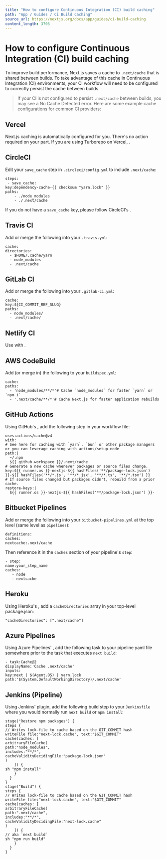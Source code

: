```yaml
---
title: "How to configure Continuous Integration (CI) build caching"
path: "App / Guides / Ci Build Caching"
source_url: https://nextjs.org/docs/app/guides/ci-build-caching
content_length: 3705
---
```


# How to configure Continuous Integration (CI) build caching
To improve build performance, Next.js saves a cache to `.next/cache` that is shared between builds.
To take advantage of this cache in Continuous Integration (CI) environments, your CI workflow will need to be configured to correctly persist the cache between builds.
> If your CI is not configured to persist `.next/cache` between builds, you may see a No Cache Detected error.
Here are some example cache configurations for common CI providers:
## Vercel
Next.js caching is automatically configured for you. There's no action required on your part. If you are using Turborepo on Vercel, .
## CircleCI
Edit your `save_cache` step in `.circleci/config.yml` to include `.next/cache`:
```
steps:
 - save_cache:
key:dependency-cache-{{ checksum "yarn.lock" }}
paths:
    - ./node_modules
    - ./.next/cache
```

If you do not have a `save_cache` key, please follow CircleCI's .
## Travis CI
Add or merge the following into your `.travis.yml`:
```
cache:
directories:
  - $HOME/.cache/yarn
  - node_modules
  - .next/cache
```

## GitLab CI
Add or merge the following into your `.gitlab-ci.yml`:
```
cache:
key:${CI_COMMIT_REF_SLUG}
paths:
  - node_modules/
  - .next/cache/
```

## Netlify CI
Use with .
## AWS CodeBuild
Add (or merge in) the following to your `buildspec.yml`:
```
cache:
paths:
  - 'node_modules/**/*'# Cache `node_modules` for faster `yarn` or `npm i`
  - '.next/cache/**/*'# Cache Next.js for faster application rebuilds
```

## GitHub Actions
Using GitHub's , add the following step in your workflow file:
```
uses:actions/cache@v4
with:
# See here for caching with `yarn`, `bun` or other package managers  or you can leverage caching with actions/setup-node 
path:|
  ~/.npm
  ${{ github.workspace }}/.next/cache
# Generate a new cache whenever packages or source files change.
key:${{ runner.os }}-nextjs-${{ hashFiles('**/package-lock.json') }}-${{ hashFiles('**/*.js', '**/*.jsx', '**/*.ts', '**/*.tsx') }}
# If source files changed but packages didn't, rebuild from a prior cache.
restore-keys:|
  ${{ runner.os }}-nextjs-${{ hashFiles('**/package-lock.json') }}-
```

## Bitbucket Pipelines
Add or merge the following into your `bitbucket-pipelines.yml` at the top level (same level as `pipelines`):
```
definitions:
caches:
nextcache:.next/cache
```

Then reference it in the `caches` section of your pipeline's `step`:
```
- step:
name:your_step_name
caches:
   - node
   - nextcache
```

## Heroku
Using Heroku's , add a `cacheDirectories` array in your top-level package.json:
```
"cacheDirectories": [".next/cache"]
```

## Azure Pipelines
Using Azure Pipelines' , add the following task to your pipeline yaml file somewhere prior to the task that executes `next build`:
```
- task:Cache@2
displayName:'Cache .next/cache'
inputs:
key:next | $(Agent.OS) | yarn.lock
path:'$(System.DefaultWorkingDirectory)/.next/cache'
```

## Jenkins (Pipeline)
Using Jenkins' plugin, add the following build step to your `Jenkinsfile` where you would normally run `next build` or `npm install`:
```
stage("Restore npm packages") {
steps {
// Writes lock-file to cache based on the GIT_COMMIT hash
writeFile file:"next-lock.cache", text:"$GIT_COMMIT"
cache(caches: [
arbitraryFileCache(
path:"node_modules",
includes:"**/*",
cacheValidityDecidingFile:"package-lock.json"
)
    ]) {
sh "npm install"
    }
  }
}
stage("Build") {
steps {
// Writes lock-file to cache based on the GIT_COMMIT hash
writeFile file:"next-lock.cache", text:"$GIT_COMMIT"
cache(caches: [
arbitraryFileCache(
path:".next/cache",
includes:"**/*",
cacheValidityDecidingFile:"next-lock.cache"
)
    ]) {
// aka `next build`
sh "npm run build"
    }
  }
}
```
